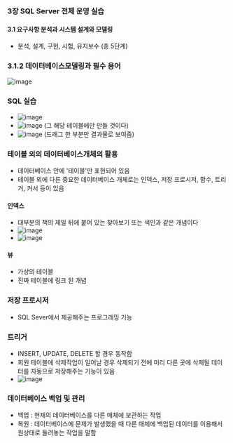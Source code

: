 ### 3장 SQL Server 전체 운영 실습

#### 3.1 요구사항 분석과 시스템 설계와 모델링
- 분석, 설계, 구현, 시험, 유지보수 (총 5단계)
### 3.1.2 데이터베이스모델링과 필수 용어

![image](https://user-images.githubusercontent.com/80936709/152935980-9b19a47c-53b9-4b94-8da3-0fa8a481e056.png)

### SQL 실습
- ![image](https://user-images.githubusercontent.com/80936709/152942040-fe39969a-5458-4307-b519-fcd399f6a96d.png)
- ![image](https://user-images.githubusercontent.com/80936709/152942161-277d82eb-c043-480d-84a1-aeec3477099f.png) (그 해당 테이블에만 만들 것이다)
- ![image](https://user-images.githubusercontent.com/80936709/152942255-86cae706-43f1-4c59-b460-bad659e7e554.png) (드래그 한 부분만 결과물로 보여줌)

### 테이블 외의 데이터베이스개체의 활용
- 데이터베이스 안에 '테이블'만 표현되어 있음
- 테이블 외에 다른 중요한 데이터베이스 개체로는 인덱스, 저장 프로시저, 함수, 트리거, 커서 등이 있음

#### 인덱스
- 대부분의 책의 제일 뒤에 붙어 있는 찾아보기 또는 색인과 같은 개념이다
- ![image](https://user-images.githubusercontent.com/80936709/152957905-d0dc9791-cc2b-4324-a020-ca52b9232357.png)
- ![image](https://user-images.githubusercontent.com/80936709/152957685-76b06e8e-a118-4c83-8806-f1dc07a4defc.png)

#### 뷰
- 가상의 테이블
- 진짜 테이블에 링크 된 개념

### 저장 프로시저
- SQL Sever에서 제공해주는 프로그래밍 기능

### 트리거
- INSERT, UPDATE, DELETE 할 경우 동작함
- 회원 테이블에 삭제작업이 일어날 경우 삭제되기 전에 미리 다른 곳에 삭제될 데이터를 자동으로 저장해주는 기능이 있음
- ![image](https://user-images.githubusercontent.com/80936709/153104625-d1849fd2-7d16-428e-8cef-d3cfd62f4102.png)

### 데이터베이스 백업 및 관리
- 백업 : 현재의 데이터베이스를 다른 매체에 보관하는 작업
- 복원 : 데이터베이스에 문제가 발생했을 때 다른 매체에 백업된 데이터를 이용해서 원상태로 돌려놓는 작업을 말함
